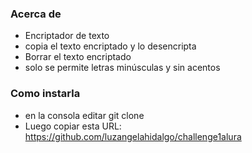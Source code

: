 ### Acerca de

<ul>
<li>Encriptador de texto
<li>copia el texto encriptado y lo desencripta
<li>Borrar el texto encriptado
<li>solo se permite letras minúsculas y sin acentos 
</li>
</ul>

### Como instarla

- en la consola editar git clone
- Luego copiar esta URL: https://github.com/luzangelahidalgo/challenge1alura
